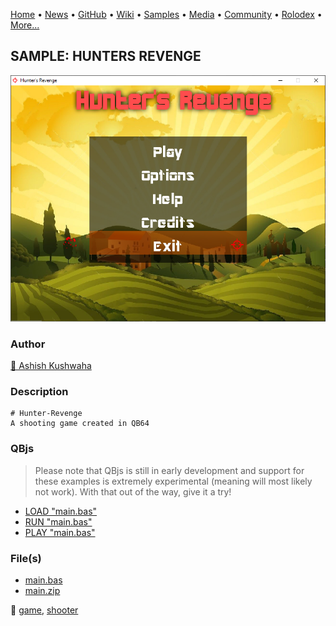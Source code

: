 [Home](https://qb64.com) • [News](../../news.md) • [GitHub](../../github.md) • [Wiki](../../wiki.md) • [Samples](../../samples.md) • [Media](../../media.md) • [Community](../../community.md) • [Rolodex](../../rolodex.md) • [More...](../../more.md)

## SAMPLE: HUNTERS REVENGE

![screenshot.png](img/screenshot.png)

### Author

[🐝 Ashish Kushwaha](../ashish-kushwaha.md) 

### Description

```text
# Hunter-Revenge
A shooting game created in QB64
```

### QBjs

> Please note that QBjs is still in early development and support for these examples is extremely experimental (meaning will most likely not work). With that out of the way, give it a try!

* [LOAD "main.bas"](https://v6p9d9t4.ssl.hwcdn.net/html/5963335/index.html?src=https://qb64.com/samples/hunters-revenge/src/main.bas)
* [RUN "main.bas"](https://v6p9d9t4.ssl.hwcdn.net/html/5963335/index.html?mode=auto&src=https://qb64.com/samples/hunters-revenge/src/main.bas)
* [PLAY "main.bas"](https://v6p9d9t4.ssl.hwcdn.net/html/5963335/index.html?mode=play&src=https://qb64.com/samples/hunters-revenge/src/main.bas)

### File(s)

* [main.bas](src/main.bas)
* [main.zip](src/main.zip)

🔗 [game](../game.md), [shooter](../shooter.md)
